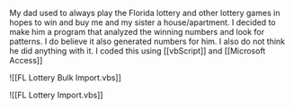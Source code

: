 My dad used to always play the Florida lottery and other lottery games in hopes to win and buy me and my sister a house/apartment. I decided to make him a program that analyzed the winning numbers and look for patterns. I do believe it also generated numbers for him. I also do not think he did anything with it. I coded this using [[vbScript]] and [[Microsoft Access]]

![[FL Lottery Bulk Import.vbs]]

![[FL Lottery Import.vbs]]

